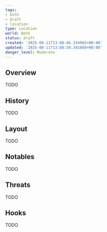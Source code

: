 ```yaml
---
tags:
- both
- draft
- location
type: Location
world: Both
status: draft
created: '2025-08-11T13:08:46.334965+00:00'
updated: '2025-08-11T13:08:50.341668+00:00'
danger_level: Moderate
---
```



## Overview

TODO
## History

TODO
## Layout

TODO
## Notables

TODO
## Threats

TODO
## Hooks

TODO
